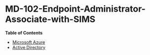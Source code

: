 # MD-102-Endpoint-Administrator-Associate-with-SIMS

 
**Table of Contents**
- [Microsoft Azure](All%20Topic/Microsoft%20Azure.md)
- [Active Directory](All%20Topic/Active%20Directory.md)
